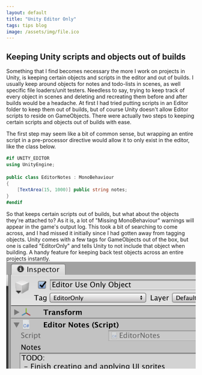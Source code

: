 ```yaml
---
layout: default
title: "Unity Editor Only"
tags: tips blog
image: /assets/img/file.ico
---
```


## Keeping Unity scripts and objects out of builds
Something that I find becomes necessary the more I work on projects in Unity, is keeping certain objects and scripts in the editor and out of builds. I usually keep around objects for notes and todo-lists in scenes, as well specific file loaders/unit testers. Needless to say, trying to keep track of every object in scenes and deleting and recreating them before and after builds would be a headache. At first I had tried putting scripts in an Editor folder to keep them out of builds, but of course Unity doesn't allow Editor scripts to reside on GameObjects. There were actually two steps to keeping certain scripts and objects out of builds with ease.

The first step may seem like a bit of common sense, but wrapping an entire script in a pre-processor directive would allow it to only exist in the editor, like the class below.
```cs
#if UNITY_EDITOR
using UnityEngine;

public class EditorNotes : MonoBehaviour
{
    [TextArea(15, 1000)] public string notes;
}
#endif
```

So that keeps certain scripts out of builds, but what about the objects they're attached to? As it is, a lot of "Missing MonoBehaviour" warnings will appear in the game's output log. This took a bit of searching to come across, and I had missed it initially since I had gotten away from tagging objects. Unity comes with a few tags for GameObjects out of the box, but one is called "EditorOnly" and tells Unity to not include that object when building. A handy feature for keeping back test objects across an entire projects instantly.
![EditorOnly tag](/images/unity-tips/editor-only.png)
